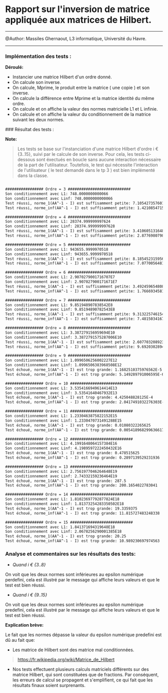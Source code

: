 # Rapport sur l'inversion de matrice appliquée aux matrices de Hilbert.



---

@Author: Massiles Ghernaout, L3 informatique, Université du Havre.

---



### Implémentation des tests :


**Déroulé:**

- Instancier une matrice Hilbert d'un ordre donné.
- On calcule son inverse.
- On calcule, Mprime, le produit entre la matrice ( une copie ) et son inverse.
- On calcule la différence entre Mprime et la matrice identité du même ordre.
- On calcule et on affiche la valeur des normes matricielle L1 et L infinie.
- On calcule et on affiche la valeur du conditionnement de la matrice suivant les deux normes.




### Résultat des tests :


**Note:**

> Les tests se base sur l'instanciation d'une matrice Hilbert d'ordre i € {3..15}, suivi par
> le calcule de son inverse.
> Pour cela, les tests ci-dessous sont éxectués en boucle sans aucune interaction nécessaire de la
> part de l'utilisateur. Toutefois, le test qui nécessite l'interaction de l'utilisateur ( le test
> demandé dans le tp 3 ) est bien implémenté dans la classe.


```txt

################# Ordre = 3 ############################
Son conditionnement avec L1: 748.0000000000066
Son conditionnement avec Linf: 748.0000000000066
Test réussi, norme_1(AA^-1 - I) est suffisamment petite: 7.105427357601002E-15
Test réussi, norme_inf(AA^-1 - I) est suffisamment petite: 1.4210854715202004E-14

################# Ordre = 4 ############################
Son conditionnement avec L1: 28374.999999997624
Son conditionnement avec Linf: 28374.999999997628
Test réussi, norme_1(AA^-1 - I) est suffisamment petite: 3.410605131648481E-13
Test réussi, norme_inf(AA^-1 - I) est suffisamment petite: 2.877698079828406E-13

################# Ordre = 5 ############################
Son conditionnement avec L1: 943655.9999970518
Son conditionnement avec Linf: 943655.9999970518
Test réussi, norme_1(AA^-1 - I) est suffisamment petite: 8.185452315956354E-12
Test réussi, norme_inf(AA^-1 - I) est suffisamment petite: 7.077005648170598E-12

################# Ordre = 6 ############################
Son conditionnement avec L1: 2.9070279001716707E7
Son conditionnement avec Linf: 2.907027900171671E7
Test réussi, norme_1(AA^-1 - I) est suffisamment petite: 3.4924596548080444E-10
Test réussi, norme_inf(AA^-1 - I) est suffisamment petite: 1.766693458193913E-10

################# Ordre = 7 ############################
Son conditionnement avec L1: 9.851948907838542E8
Son conditionnement avec Linf: 9.85194890782543E8
Test réussi, norme_1(AA^-1 - I) est suffisamment petite: 9.313225746154785E-9
Test réussi, norme_inf(AA^-1 - I) est suffisamment petite: 7.481503416784108E-9

################# Ordre = 8 ############################
Son conditionnement avec L1: 3.387279156959694E10
Son conditionnement avec Linf: 3.3872791575287006E10
Test réussi, norme_1(AA^-1 - I) est suffisamment petite: 2.60770320892334E-7
Test réussi, norme_inf(AA^-1 - I) est suffisamment petite: 9.69203028944321E-8

################# Ordre = 9 ############################
Son conditionnement avec L1: 1.0996506256002227E12
Son conditionnement avec Linf: 1.0996506383968508E12
Test échoué, norme_1(AA^-1 - I) est trop grande: 1.1682510375976562E-5
Test échoué, norme_inf(AA^-1 - I) est trop grande: 5.149289791006595E-6

################# Ordre = 10 ############################
Son conditionnement avec L1: 3.5354166949614414E13
Son conditionnement avec Linf: 3.53541640467932E13
Test échoué, norme_1(AA^-1 - I) est trop grande: 4.425048828125E-4
Test échoué, norme_inf(AA^-1 - I) est trop grande: 2.0417491032276303E-4

################# Ordre = 11 ############################
Son conditionnement avec L1: 1.2330463875822152E15
Son conditionnement avec Linf: 1.2330470731491288E15
Test échoué, norme_1(AA^-1 - I) est trop grande: 0.01080322265625
Test échoué, norme_inf(AA^-1 - I) est trop grande: 0.005418968299636617

################# Ordre = 12 ############################
Son conditionnement avec L1: 4.1991648064157384E16
Son conditionnement avec Linf: 4.1989597222450432E16
Test échoué, norme_1(AA^-1 - I) est trop grande: 0.478515625
Test échoué, norme_inf(AA^-1 - I) est trop grande: 0.2897139529231936

################# Ordre = 13 ############################
Son conditionnement avec L1: 2.7561977046264648E19
Son conditionnement avec Linf: 2.74332159236464E19
Test échoué, norme_1(AA^-1 - I) est trop grande: 287.5
Test échoué, norme_inf(AA^-1 - I) est trop grande: 200.1654022783041

################# Ordre = 14 ############################
Son conditionnement avec L1: 1.81023697792877824E18
Son conditionnement avec Linf: 1.81373254283350502E18
Test échoué, norme_1(AA^-1 - I) est trop grande: 19.3359375
Test échoué, norme_inf(AA^-1 - I) est trop grande: 11.815727483248338

################# Ordre = 15 ############################
Son conditionnement avec L1: 1.841371694319648E18
Son conditionnement avec Linf: 2.0678256290001385E18
Test échoué, norme_1(AA^-1 - I) est trop grande: 20.25
Test échoué, norme_inf(AA^-1 - I) est trop grande: 10.989230697974563

```

### Analyse et commentaires sur les résultats des tests: 

- *Quand i € {3..8}*

On voit que les deux normes sont inférieures au epsilon numérique perdefini, cela
est illustré par le message qui affiche leurs valeurs et que le test est bien réussi.


- *Quand i € {9..15}*

On voit que les deux normes sont inférieures au epsilon numérique predefini, cela est 
illustré par le message qui affiche leurs valeurs et que le test est bien réussi.


**Explication brève:**


Le fait que les normes dépasse la valeur du epsilon numérique predefini est dû au fait que:

- Les matrice de Hilbert sont des matrice mal conditionnées.

> https://fr.wikipedia.org/wiki/Matrice_de_Hilbert

- Nos tests effectuent plusieurs calculs matriciels différents sur des matrice 
Hilbert, qui sont constituées que de fractions. Par conséquent, les erreurs de calcul
se propagent et s'emplifient, ce qui fait que les résultats finaux soient surprenants.






















